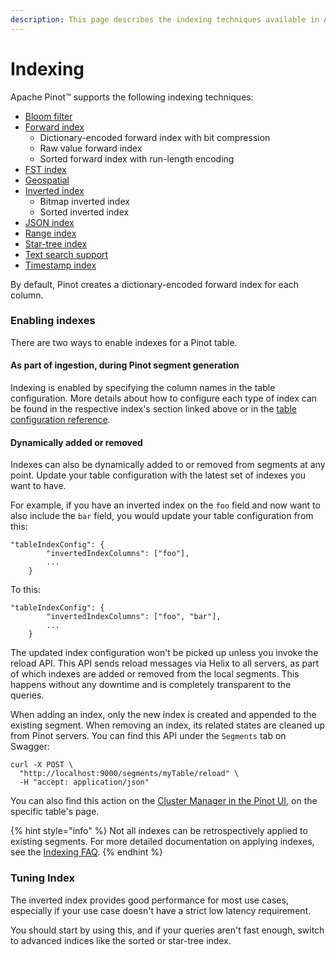 ```yaml
---
description: This page describes the indexing techniques available in Apache Pinot
---
```


# Indexing

Apache Pinot™ supports the following indexing techniques:

* [Bloom filter](bloom-filter.md)
* [Forward index](forward-index.md)
  * Dictionary-encoded forward index with bit compression
  * Raw value forward index
  * Sorted forward index with run-length encoding
* [FST index](fst-index.md)&#x20;
* [Geospatial](geospatial-support.md)
* [Inverted index](inverted-index.md)
  * Bitmap inverted index
  * Sorted inverted index
* [JSON index](json-index.md)
* [Range index](range-index.md)
* [Star-tree index](star-tree-index.md)
* [Text search support](text-search-support.md)
* [Timestamp index](timestamp-index.md)

By default, Pinot creates a dictionary-encoded forward index for each column.

### Enabling indexes

There are two ways to enable indexes for a Pinot table.

#### As part of ingestion, during Pinot segment generation

Indexing is enabled by specifying the column names in the table configuration. More details about how to configure each type of index can be found in the respective index's section linked above or in the [table configuration reference](../../configuration-reference/table.md).

#### Dynamically added or removed

Indexes can also be dynamically added to or removed from segments at any point. Update your table configuration with the latest set of indexes you want to have.

For example, if you have an inverted index on the `foo` field and now want to also include the `bar` field, you would update your table configuration from this:

```
"tableIndexConfig": {
        "invertedIndexColumns": ["foo"],
        ...
    }
```

To this:

```
"tableIndexConfig": {
        "invertedIndexColumns": ["foo", "bar"],
        ...
    }
```

The updated index configuration won't be picked up unless you invoke the reload API. This API sends reload messages via Helix to all servers, as part of which indexes are added or removed from the local segments. This happens without any downtime and is completely transparent to the queries.

When adding an index, only the new index is created and appended to the existing segment. When removing an index, its related states are cleaned up from Pinot servers. You can find this API under the `Segments` tab on Swagger:

```
curl -X POST \
  "http://localhost:9000/segments/myTable/reload" \
  -H "accept: application/json"
```

You can also find this action on the [Cluster Manager in the Pinot UI](https://docs.pinot.apache.org/basics/components/exploring-pinot#cluster-manager), on the specific table's page.

{% hint style="info" %}
Not all indexes can be retrospectively applied to existing segments. For more detailed documentation on applying indexes, see the [Indexing FAQ](../getting-started/frequent-questions/ingestion-faq.md#indexing).
{% endhint %}

### Tuning Index

The inverted index provides good performance for most use cases, especially if your use case doesn't have a strict low latency requirement.

You should start by using this, and if your queries aren't fast enough, switch to advanced indices like the sorted or star-tree index.
